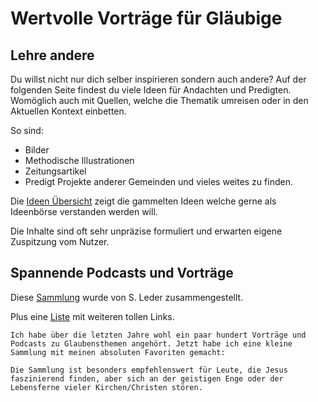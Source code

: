 # Wertvolle Vorträge für Gläubige

## Lehre andere
Du willst nicht nur dich selber inspirieren sondern auch andere? 
Auf der folgenden Seite findest du viele Ideen für Andachten und Predigten. Womöglich auch mit Quellen, welche die Thematik umreisen oder in den Aktuellen Kontext einbetten.

So sind:
* Bilder
* Methodische Illustrationen
* Zeitungsartikel
* Predigt Projekte anderer Gemeinden
 und vieles weites zu finden.

 Die [Ideen Übersicht](AndachtsundPredigtIdeen.md) zeigt die gammelten Ideen welche gerne als Ideenbörse verstanden werden will. 

 Die Inhalte sind oft sehr unpräzise formuliert und erwarten eigene Zuspitzung vom Nutzer.

## Spannende Podcasts und Vorträge
Diese [Sammlung](https://polybox.ethz.ch/index.php/s/AfaCYNT6YJl29O9?path=%2F) wurde von S. Leder zusammengestellt.

Plus eine [Liste](WeblinksLederer.md) mit weiteren tollen Links.

    Ich habe über die letzten Jahre wohl ein paar hundert Vorträge und Podcasts zu Glaubensthemen angehört. Jetzt habe ich eine kleine Sammlung mit meinen absoluten Favoriten gemacht:

    Die Sammlung ist besonders empfehlenswert für Leute, die Jesus faszinierend finden, aber sich an der geistigen Enge oder der Lebensferne vieler Kirchen/Christen stören.


